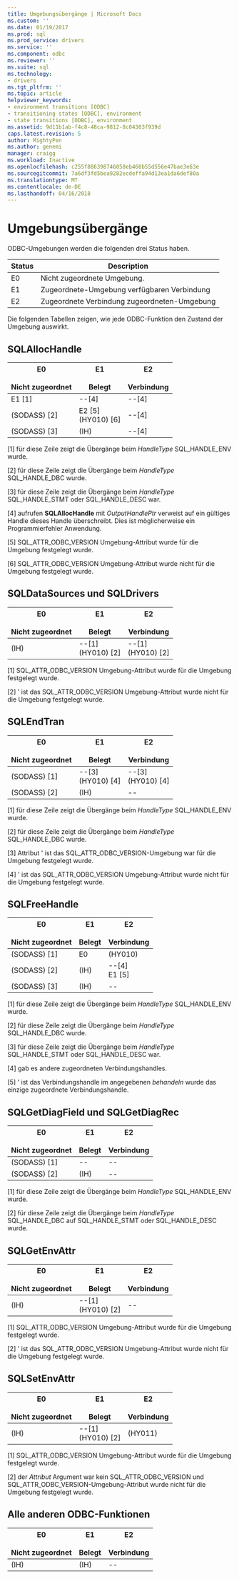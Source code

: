 ```yaml
---
title: Umgebungsübergänge | Microsoft Docs
ms.custom: ''
ms.date: 01/19/2017
ms.prod: sql
ms.prod_service: drivers
ms.service: ''
ms.component: odbc
ms.reviewer: ''
ms.suite: sql
ms.technology:
- drivers
ms.tgt_pltfrm: ''
ms.topic: article
helpviewer_keywords:
- environment transitions [ODBC]
- transitioning states [ODBC], environment
- state transitions [ODBC], environment
ms.assetid: 9d11b1ab-f4c8-48ca-9812-8c04303f939d
caps.latest.revision: 5
author: MightyPen
ms.author: genemi
manager: craigg
ms.workload: Inactive
ms.openlocfilehash: c255f886398746058eb460b55d556e47bae3e63e
ms.sourcegitcommit: 7a6df3fd5bea9282ecdeffa94d13ea1da6def80a
ms.translationtype: MT
ms.contentlocale: de-DE
ms.lasthandoff: 04/16/2018
---
```

# <a name="environment-transitions"></a>Umgebungsübergänge
ODBC-Umgebungen werden die folgenden drei Status haben.  
  
|Status|Description|  
|-----------|-----------------|  
|E0|Nicht zugeordnete Umgebung.|  
|E1|Zugeordnete-Umgebung verfügbaren Verbindung|  
|E2|Zugeordnete Verbindung zugeordneten-Umgebung|  
  
 Die folgenden Tabellen zeigen, wie jede ODBC-Funktion den Zustand der Umgebung auswirkt.  
  
## <a name="sqlallochandle"></a>SQLAllocHandle  
  
|E0<br /><br /> Nicht zugeordnet|E1<br /><br /> Belegt|E2<br /><br /> Verbindung|  
|------------------------|----------------------|-----------------------|  
|E1 [1]|--[4]|--[4]|  
|(SODASS) [2]|E2 [5]<br />(HY010) [6]|--[4]|  
|(SODASS) [3]|(IH)|--[4]|  
  
 [1] für diese Zeile zeigt die Übergänge beim *HandleType* SQL_HANDLE_ENV wurde.  
  
 [2] für diese Zeile zeigt die Übergänge beim *HandleType* SQL_HANDLE_DBC wurde.  
  
 [3] für diese Zeile zeigt die Übergänge beim *HandleType* SQL_HANDLE_STMT oder SQL_HANDLE_DESC war.  
  
 [4] aufrufen **SQLAllocHandle** mit *OutputHandlePtr* verweist auf ein gültiges Handle dieses Handle überschreibt. Dies ist möglicherweise ein Programmierfehler Anwendung.  
  
 [5] SQL_ATTR_ODBC_VERSION Umgebung-Attribut wurde für die Umgebung festgelegt wurde.  
  
 [6] SQL_ATTR_ODBC_VERSION Umgebung-Attribut wurde nicht für die Umgebung festgelegt wurde.  
  
## <a name="sqldatasources-and-sqldrivers"></a>SQLDataSources und SQLDrivers  
  
|E0<br /><br /> Nicht zugeordnet|E1<br /><br /> Belegt|E2<br /><br /> Verbindung|  
|------------------------|----------------------|-----------------------|  
|(IH)|--[1]<br />(HY010) [2]|--[1]<br />(HY010) [2]|  
  
 [1] SQL_ATTR_ODBC_VERSION Umgebung-Attribut wurde für die Umgebung festgelegt wurde.  
  
 [2] ' ist das SQL_ATTR_ODBC_VERSION Umgebung-Attribut wurde nicht für die Umgebung festgelegt wurde.  
  
## <a name="sqlendtran"></a>SQLEndTran  
  
|E0<br /><br /> Nicht zugeordnet|E1<br /><br /> Belegt|E2<br /><br /> Verbindung|  
|------------------------|----------------------|-----------------------|  
|(SODASS) [1]|--[3]<br />(HY010) [4]|--[3]<br />(HY010) [4]|  
|(SODASS) [2]|(IH)|--|  
  
 [1] für diese Zeile zeigt die Übergänge beim *HandleType* SQL_HANDLE_ENV wurde.  
  
 [2] für diese Zeile zeigt die Übergänge beim *HandleType* SQL_HANDLE_DBC wurde.  
  
 [3] Attribut ' ist das SQL_ATTR_ODBC_VERSION-Umgebung war für die Umgebung festgelegt wurde.  
  
 [4] ' ist das SQL_ATTR_ODBC_VERSION Umgebung-Attribut wurde nicht für die Umgebung festgelegt wurde.  
  
## <a name="sqlfreehandle"></a>SQLFreeHandle  
  
|E0<br /><br /> Nicht zugeordnet|E1<br /><br /> Belegt|E2<br /><br /> Verbindung|  
|------------------------|----------------------|-----------------------|  
|(SODASS) [1]|E0|(HY010)|  
|(SODASS) [2]|(IH)|--[4]<br />E1 [5]|  
|(SODASS) [3]|(IH)|--|  
  
 [1] für diese Zeile zeigt die Übergänge beim *HandleType* SQL_HANDLE_ENV wurde.  
  
 [2] für diese Zeile zeigt die Übergänge beim *HandleType* SQL_HANDLE_DBC wurde.  
  
 [3] für diese Zeile zeigt die Übergänge beim *HandleType* SQL_HANDLE_STMT oder SQL_HANDLE_DESC war.  
  
 [4] gab es andere zugeordneten Verbindungshandles.  
  
 [5] ' ist das Verbindungshandle im angegebenen *behandeln* wurde das einzige zugeordnete Verbindungshandle.  
  
## <a name="sqlgetdiagfield-and-sqlgetdiagrec"></a>SQLGetDiagField und SQLGetDiagRec  
  
|E0<br /><br /> Nicht zugeordnet|E1<br /><br /> Belegt|E2<br /><br /> Verbindung|  
|------------------------|----------------------|-----------------------|  
|(SODASS) [1]|--|--|  
|(SODASS) [2]|(IH)|--|  
  
 [1] für diese Zeile zeigt die Übergänge beim *HandleType* SQL_HANDLE_ENV wurde.  
  
 [2] für diese Zeile zeigt die Übergänge beim *HandleType* SQL_HANDLE_DBC auf SQL_HANDLE_STMT oder SQL_HANDLE_DESC wurde.  
  
## <a name="sqlgetenvattr"></a>SQLGetEnvAttr  
  
|E0<br /><br /> Nicht zugeordnet|E1<br /><br /> Belegt|E2<br /><br /> Verbindung|  
|------------------------|----------------------|-----------------------|  
|(IH)|--[1]<br />(HY010) [2]|--|  
  
 [1] SQL_ATTR_ODBC_VERSION Umgebung-Attribut wurde für die Umgebung festgelegt wurde.  
  
 [2] ' ist das SQL_ATTR_ODBC_VERSION Umgebung-Attribut wurde nicht für die Umgebung festgelegt wurde.  
  
## <a name="sqlsetenvattr"></a>SQLSetEnvAttr  
  
|E0<br /><br /> Nicht zugeordnet|E1<br /><br /> Belegt|E2<br /><br /> Verbindung|  
|------------------------|----------------------|-----------------------|  
|(IH)|--[1]<br />(HY010) [2]|(HY011)|  
  
 [1] SQL_ATTR_ODBC_VERSION Umgebung-Attribut wurde für die Umgebung festgelegt wurde.  
  
 [2] der *Attribut* Argument war kein SQL_ATTR_ODBC_VERSION und SQL_ATTR_ODBC_VERSION-Umgebung-Attribut wurde nicht für die Umgebung festgelegt wurde.  
  
## <a name="all-other-odbc-functions"></a>Alle anderen ODBC-Funktionen  
  
|E0<br /><br /> Nicht zugeordnet|E1<br /><br /> Belegt|E2<br /><br /> Verbindung|  
|------------------------|----------------------|-----------------------|  
|(IH)|(IH)|--|
